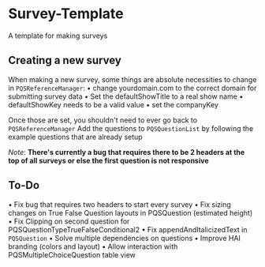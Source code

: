 # Survey-Template
A template for making surveys

## Creating a new survey
When making a new survey, some things are absolute necessities to change in `PQSReferenceManager`:
• change yourdomain.com to the correct domain for submitting survey data
• Set the defaultShowTitle to a real show name
• defaultShowKey needs to be a valid value
• set the companyKey

Once those are set, you shouldn't need to ever go back to `PQSReferenceManager`
Add the questions to `PQSQuestionList` by following the example questions that are already setup


*Note*: __There's currently a bug that requires there to be 2 headers at the top of all surveys or else the first question is not responsive__ 


## To-Do
• Fix bug that requires two headers to start every survey
• Fix sizing changes on True False Question layouts in PQSQuestion (estimated height)
• Fix Clipping on second question for PQSQuestionTypeTrueFalseConditional2
• Fix appendAndItalicizedText in `PQSQuestion`
• Solve multiple dependencies on questions
• Improve HAI branding (colors and layout)
• Allow interaction with PQSMultipleChoiceQuestion table view
